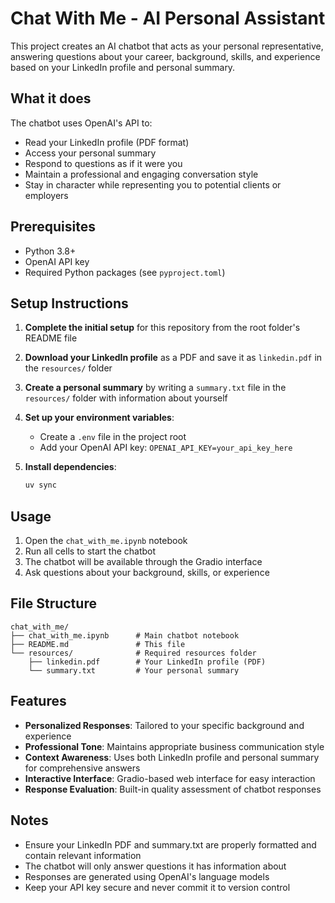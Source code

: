 # Chat With Me - AI Personal Assistant

This project creates an AI chatbot that acts as your personal representative, answering questions about your career, background, skills, and experience based on your LinkedIn profile and personal summary.

## What it does

The chatbot uses OpenAI's API to:
- Read your LinkedIn profile (PDF format)
- Access your personal summary
- Respond to questions as if it were you
- Maintain a professional and engaging conversation style
- Stay in character while representing you to potential clients or employers

## Prerequisites

- Python 3.8+
- OpenAI API key
- Required Python packages (see `pyproject.toml`)

## Setup Instructions

1. **Complete the initial setup** for this repository from the root folder's README file

2. **Download your LinkedIn profile** as a PDF and save it as `linkedin.pdf` in the `resources/` folder

3. **Create a personal summary** by writing a `summary.txt` file in the `resources/` folder with information about yourself

4. **Set up your environment variables**:
   - Create a `.env` file in the project root
   - Add your OpenAI API key: `OPENAI_API_KEY=your_api_key_here`

5. **Install dependencies**:
   ```bash
   uv sync
   ```

## Usage

1. Open the `chat_with_me.ipynb` notebook
2. Run all cells to start the chatbot
3. The chatbot will be available through the Gradio interface
4. Ask questions about your background, skills, or experience

## File Structure

```
chat_with_me/
├── chat_with_me.ipynb      # Main chatbot notebook
├── README.md               # This file
└── resources/              # Required resources folder
    ├── linkedin.pdf        # Your LinkedIn profile (PDF)
    └── summary.txt         # Your personal summary
```

## Features

- **Personalized Responses**: Tailored to your specific background and experience
- **Professional Tone**: Maintains appropriate business communication style
- **Context Awareness**: Uses both LinkedIn profile and personal summary for comprehensive answers
- **Interactive Interface**: Gradio-based web interface for easy interaction
- **Response Evaluation**: Built-in quality assessment of chatbot responses

## Notes

- Ensure your LinkedIn PDF and summary.txt are properly formatted and contain relevant information
- The chatbot will only answer questions it has information about
- Responses are generated using OpenAI's language models
- Keep your API key secure and never commit it to version control